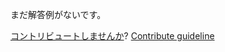 
まだ解答例がないです。

[コントリビュートしませんか](https://github.com/BFEdev/BFE.dev-solutions/blob/main/question/how-responsiveness-work_ja.md)?  [Contribute guideline](https://github.com/BFEdev/BFE.dev-solutions#how-to-contribute)
